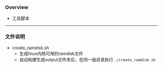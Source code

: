 ### Overview 

  - 工具脚本

------ 

### 文件说明

  - create_ramdisk.sh 
    - 生成linux内核可用的ramdisk文件
    - 自动构建生成output文件夹后，在同一级目录执行 ```./create_ramdisk.sh```


